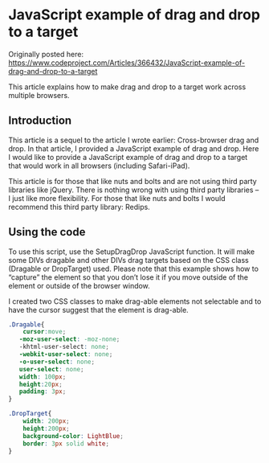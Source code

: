 # JavaScript example of drag and drop to a target

Originally posted here:
https://www.codeproject.com/Articles/366432/JavaScript-example-of-drag-and-drop-to-a-target

This article explains how to make drag and drop to a target work across multiple browsers.

## Introduction

This article is a sequel to the article I wrote earlier: Cross-browser drag and drop. In that article, I provided a JavaScript example of drag and drop. Here I would like to provide a JavaScript example of drag and drop to a target that would work in all browsers (including Safari-iPad).

This article is for those that like nuts and bolts and are not using third party libraries like jQuery. There is nothing wrong with using third party libraries – I just like more flexibility. For those that like nuts and bolts I would recommend this third party library: Redips.

## Using the code
To use this script, use the SetupDragDrop JavaScript function. It will make some DIVs dragable and other DIVs drag targets based on the CSS class (Dragable or DropTarget) used. Please note that this example shows how to “capture” the element so that you don’t lose it if you move outside of the element or outside of the browser window. 

I created two CSS classes to make drag-able elements not selectable and to have the cursor suggest that the element is drag-able.

```css
.Dragable{
    cursor:move;
   -moz-user-select: -moz-none;   
   -khtml-user-select: none;   
   -webkit-user-select: none;   
   -o-user-select: none;   
   user-select: none;
   width: 100px; 
   height:20px; 
   padding: 3px;
}

.DropTarget{
    width: 200px; 
    height:200px; 
    background-color: LightBlue;
    border: 3px solid white;
}
```
